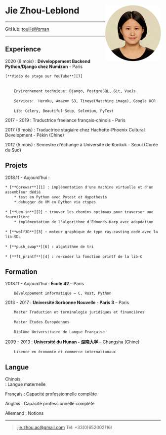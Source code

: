 <h1 id="jie-zhou-leblond">Jie Zhou-Leblond <img src="my_photo.png"  width="180" align="right"/></h1>

----


>   
  GitHub: [touilleWoman][5]

----

Experience
----------------
2020 (6 mois)
:   **Développement Backend Python/Django chez Numizon** - Paris
    
    [**Vidéo de stage sur YouTube**][7]


        Environnement technique: Django, PostgreSQL, Git, VueJs

        Services:  Heroku, Amazon S3, Tineye(Matching image), Google OCR

        Lib: Celery, Beautiful Soup, Selenium, PyTest


2017 - 2019
:   Traductrice freelance français-chinois - Paris


2017 (6 mois)
:   Traductrice stagiaire chez Hachette-Phoenix Cultural Development - Pékin (Chine)


2012 (5 mois)
:   Semestre d'échange à Université de Konkuk - Seoul (Corée du Sud)


Projets
----------------------

2018.11 - Aujourd'hui
:  

    * [**Corewar**][1] : implémentation d'une machine virtuelle et d'un assembleur dédié 
        * test en Python avec Pytest et Hypothesis 
        * debugger de VM en Python via ctypes 

    * [**Lem-in**][2] : trouver les chemins optimaux pour traverser une fourmilière
        * implémentation de l'algorithme d'Edmonds-Karp avec adapdation

    * [**wolf3D**][3] : moteur graphique de type ray-casting codé avec la lib-SDL

    * [**push_swap**][6] : algotithme de tri    

    * [**ft_printf**][4] : re-coder la fonction printf de la lib-C    



Formation
---------

2018.11 - Aujourd'hui
:   **École 42**  – Paris

        Développement informatique — C, Rust, Python

2013 - 2017
:   **Université Sorbonne Nouvelle - Paris 3** –  Paris

        Master Traduction et terminologie juridiques et financières

        Master Etudes Européennes

        Diplôme Universitaire de Langue Française

2009 - 2013
:   **Université du Hunan - 湖南大学** –  Changsha (Chine)

        Licence en économie et commerce internationaux




Langue
----------------
Chinois          
:   Langue maternelle

Français 
:   Capacité professionnelle complète

Anglais
:   Capacité professionnelle complète

Allemand
:   Notions

----

> <jie.zhou.ac@gmail.com>  Tél: +33(0)652002116\


[1]: https://github.com/touilleWoman/corewar/tree/master
[2]: https://github.com/touilleWoman/Lem_in
[3]: https://github.com/touilleWoman/wolf3d
[4]: https://github.com/touilleWoman/ft_printf
[5]: https://github.com/touilleWoman
[6]: https://github.com/touilleWoman/Push_swap
[7]: https://www.youtube.com/watch?v=jLiXZENA0no
